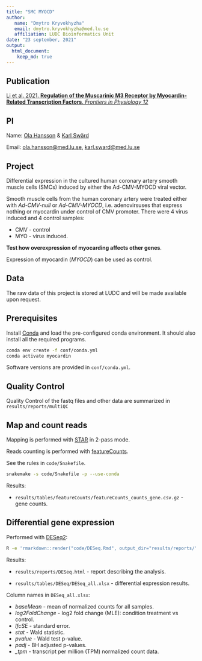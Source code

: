 ```yaml
---
title: "SMC MYOCD"
author:
   name: "Dmytro Kryvokhyzha"
   email: dmytro.kryvokhyzha@med.lu.se
   affiliation: LUDC Bioinformatics Unit
date: "23 september, 2021"
output:
  html_document:
    keep_md: true
---
```


## Publication

[Li et al. 2021. **Regulation of the Muscarinic M3 Receptor by Myocardin-Related Transcription Factors**. _Frontiers in Physiology 12_](https://doi.org/10.3389/fphys.2021.710968)

## PI

Name: [Ola Hansson](https://www.ludc.lu.se/ola-hansson-pi) & 
      [Karl Swärd](https://www.lunduniversity.lu.se/lucat/user/d6a67258cd7d2448a83f44c29cbda4e8)

Email: [ola.hansson@med.lu.se](mailto:ola.hansson@med.lu.se), 
       [karl.sward@med.lu.se](mailto:karl.sward@med.lu.se)

## Project

Differential expression in the cultured human coronary artery smooth muscle cells (SMCs) induced by either the Ad-CMV-MYOCD viral vector.

Smooth muscle cells from the human coronary artery were treated either with *Ad-CMV-null* or *Ad-CMV-MYOCD*, i.e. adenovirsuses that express nothing or myocardin under control of CMV promoter. There were 4 virus induced and 4 control samples:

- CMV - control
- MYO - virus induced.

**Test how overexpression of myocarding affects other genes**.

Expression of myocardin (*MYOCD*) can be used as control.

## Data

The raw data of this project is stored at LUDC and will be made available upon request.

## Prerequisites

Install [Conda](https://conda.io) and load the pre-configured conda
environment. It should also install all the required programs.


```bash
conda env create -f conf/conda.yml
conda activate myocardin
```

Software versions are provided in `conf/conda.yml`.

## Quality Control

Quality Control of the fastq files and other data are summarized in
`results/reports/multiQC`

## Map and count reads

Mapping is performed with [STAR](https://github.com/alexdobin/STAR) in 2-pass mode.

Reads counting is performed with [featureCounts](http://bioinf.wehi.edu.au/featureCounts/).

See the rules in `code/Snakefile`.


```bash
snakemake -s code/Snakefile -p --use-conda
```

Results:

- `results/tables/featureCounts/featureCounts_counts_gene.csv.gz` - gene counts.

## Differential gene expression

Performed with [DESeq2](https://bioconductor.org/packages/release/bioc/vignettes/DESeq2/inst/doc/DESeq2.html):


```bash
R -e 'rmarkdown::render("code/DESeq.Rmd", output_dir="results/reports/")'
```

Results:

- `results/reports/DESeq.html` - report describing the analysis.

- `results/tables/DESeq/DESeq_all.xlsx` - differential expression results.

Column names in `DESeq_all.xlsx`:

- *baseMean* - mean of normalized counts for all samples. 
- *log2FoldChange* - log2 fold change (MLE): condition treatment vs control.
- *lfcSE* - standard error.
- *stat* - Wald statistic.
- *pvalue* - Wald test p-value.
- *padj* - BH adjusted p-values.
- *\_tpm* - transcript per million (TPM) normalized count data.
